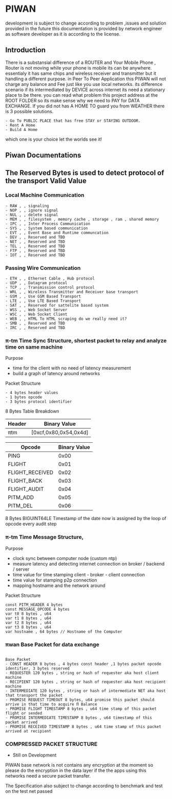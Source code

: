 # PIWAN 

development is subject to change according to problem ,issues and solution provided in the future this documentation is provided by network engineer as software developer as it is according to the license.

## Introduction

There is a substansial difference of a ROUTER and Your Mobile Phone , Router is not moving while your phone is mobile its can be anywhere. essentialy it has same chips and wireless receiver and transmitter but it handling a different purpose. in Peer To Peer Application this PIWAN will not charge any balance and Fee just like you use local networks. its difference scenario if its intermediated by DEVICE across internet its need a stationary place to be there. you can read what problem this project address at the ROOT FOLDER so its make sense why we need to PAY for DATA EXCHANGE. If you did not has A HOME TO guard you from WEATHER there is 3 possible solutions.

```
- Go To PUBLIC PLACE that has free STAY or STAYING OUTDOOR.
- Rent A Home
- Build A Home
```

which one is your choice let the worlds see it!

## Piwan Documentations

## The Reserved Bytes is used to detect protocol of the transport Valid Value

### Local Machine Communication
```
- RAW , , signaling 
- NOP , , ignore signal
- NUL , , delete signal
- MEM , , filesystem , memory cache , storage , ram , shared memory
- IPC , , Inter Process Communication
- SYS , , System based communication
- EVT , , Event Base and Runtime communcation
- DEV , , Reserved and TBD
- NET , , Reserved and TBD
- TEL , , Reserved and TBD
- FTP , , Reserved and TBD
- IOT , , Reserved and TBD
```

### Passing Wire Communication
```
- ETH , , Ethernet Cable , Hub protocol
- UDP , , Datagram protocol
- TCP , , Transmission control protocol
- WRL , , Wireless Transmitter and Receiver base transport
- GSM , , Use GSM Based Transport
- LTE , , Use LTE Based Transport
- SAT , , Reserved for sattelite based system
- WSS , , Web Socket Server
- WSC , , Web Socket Client
- WEB , , HTML To HTML scraping do we really need it?
- SMB , , Reserved and TBD
- IRC , , Reserved and TBD
```


### π-tm Time Sync Structure, shortest packet to relay and analyze time on same machine

Purpose
-  time for the client with no need of latency measurement
-  build a graph of latency around networks

Packet Structure
```
- 4 bytes header values
- 1 bytes opcode
- 3 bytes protocol identifier
```

8 Bytes Table Breakdown

| Header | Binary Value          |
| ------ | --------------------- |
|  πtm   | [0xcf,0x80,0x54,0x4d] |

| Opcode              | Binary Value          |
| ------------------- | --------------------- |
|  PING               |         0x00          |
|  FLIGHT             |         0x01          |
|  FLIGHT_RECEIVED    |         0x02          |
|  FLIGHT_BACK        |         0x03          |
|  FLIGHT_AUDIT       |         0x04          |
|  PITM_ADD           |         0x05          |
|  PITM_DEL           |         0x06          |

8 Bytes BIGUINT64LE Timestamp of the date now is assigned by the loop of opcode every audit step

### π-tm Time Message Structure,

Purpose
- clock sync between computer node (custom ntp)
- measure latency and detecting internet connection on broker / backend / server
- time value for time stamping client - broker - client connection
- time value for stamping p2p connection
- mapping hostname and the network around

Packet Structure
```
const PITM_HEADER 4 bytes 
const MESSAGE_OPCODE 4 bytes
var t0 8 bytes , u64 
var t1 8 bytes , u64
var t2 8 bytes , u64
var t3 8 bytes , u64 
var hostname , 64 bytes // Hostname of the Computer
```


### πwan Base Packet for data exchange
```

Base Packet 
- CONST HEADER 8 bytes , 4 bytes const header ,1 bytes packet opcode identifier, 3 bytes reserved  
- REQUESTER 120 bytes , string or hash of requester aka host client machine
- RECIPIENT 120 bytes , string or hash of requester aka host recipient machine
- INTERMEDIATE 120 bytes , string or hash of intermediate NET aka host that transport the packet
- PROMISE REQUEST TIMEOUT 8 bytes, u64 promise this packet should arrive in that time to acquire Π Balance
- PROMISE FLIGHT TIMESTAMP 8 bytes , u64 time stamp of this packet flight or sended
- PROMISE INTERMEDIATE TIMESTAMP 8 bytes , u64 timestamp of this packet arrived 
- PROMISE RECEIVED TIMESTAMP 8 bytes , u64 time stamp of this packet arrived at recipient
```



### COMPRESSED PACKET STRUCTURE

- Still on Development

PIWAN base network is not contains any encryption at the moment so please do the encryption in the data layer if the the apps using this networks need a secure packet transfer.

The Specification also subject to change according to benchmark and test on the test net passed